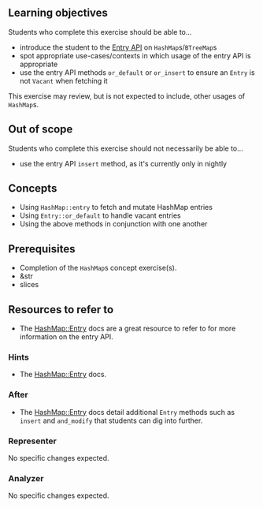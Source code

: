 ## Learning objectives

Students who complete this exercise should be able to...

- introduce the student to the [Entry API](https://doc.rust-lang.org/std/collections/hash_map/enum.Entry.html) on `HashMap`s/`BTreeMap`s
- spot appropriate use-cases/contexts in which usage of the entry API is appropriate
- use the entry API methods `or_default` or `or_insert` to ensure an `Entry` is not `Vacant` when fetching it

This exercise may review, but is not expected to include, other usages of `HashMap`s.

## Out of scope

Students who complete this exercise should not necessarily be able to...

- use the entry API `insert` method, as it's currently only in nightly

## Concepts

- Using `HashMap::entry` to fetch and mutate HashMap entries
- Using `Entry::or_default` to handle vacant entries
- Using the above methods in conjunction with one another

## Prerequisites

- Completion of the `HashMap`s concept exercise(s).
- &str
- slices

## Resources to refer to

- The [HashMap::Entry](https://doc.rust-lang.org/std/collections/hash_map/enum.Entry.html) docs are a great resource to refer to for more information on the entry API.

### Hints

- The [HashMap::Entry](https://doc.rust-lang.org/std/collections/hash_map/enum.Entry.html) docs.

### After

- The [HashMap::Entry](https://doc.rust-lang.org/std/collections/hash_map/enum.Entry.html) docs detail additional `Entry` methods such as `insert` and `and_modify` that students can dig into further.

### Representer

No specific changes expected.

### Analyzer

No specific changes expected.
